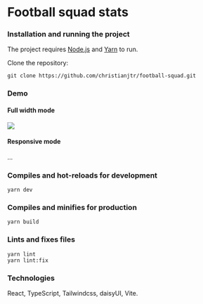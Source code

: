 # Football squad stats

### Installation and running the project

The project requires [Node.js](https://nodejs.org/) and [Yarn](https://yarnpkg.com/) to run.

Clone the repository:

```shell
git clone https://github.com/christianjtr/football-squad.git
```

### Demo

#### Full width mode

![](full-width-demo.gif)

#### Responsive mode

...

### Compiles and hot-reloads for development

```
yarn dev
```

### Compiles and minifies for production

```
yarn build
```

### Lints and fixes files

```
yarn lint
yarn lint:fix
```

### Technologies

React, TypeScript, Tailwindcss, daisyUI, Vite.
